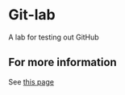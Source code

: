 # Git-lab
A lab for testing out GitHub

## For more information

See [this page](https://en.wikipedia.org/wiki/Ada_Lovelace) 
